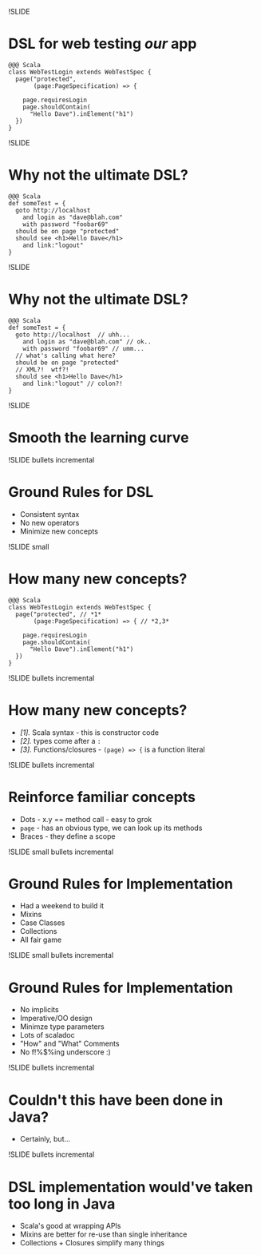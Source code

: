 !SLIDE
# DSL for web testing *our* app

    @@@ Scala
    class WebTestLogin extends WebTestSpec { 
      page("protected",
           (page:PageSpecification) => {

        page.requiresLogin
        page.shouldContain(
          "Hello Dave").inElement("h1")
      })
    }

!SLIDE
# Why not the ultimate DSL?

    @@@ Scala
    def someTest = {
      goto http://localhost 
        and login as "dave@blah.com"
        with password "foobar69"
      should be on page "protected"
      should see <h1>Hello Dave</h1>
        and link:"logout"
    }

!SLIDE
# Why not the ultimate DSL?

    @@@ Scala
    def someTest = {
      goto http://localhost  // uhh...
        and login as "dave@blah.com" // ok..
        with password "foobar69" // umm...
      // what's calling what here?
      should be on page "protected"
      // XML?!  wtf?!
      should see <h1>Hello Dave</h1>
        and link:"logout" // colon?!
    }

!SLIDE 
# Smooth the learning curve

!SLIDE bullets incremental
# Ground Rules for DSL
* Consistent syntax
* No new operators
* Minimize new concepts

!SLIDE small
# How many new concepts?

    @@@ Scala
    class WebTestLogin extends WebTestSpec { 
      page("protected", // *1*
           (page:PageSpecification) => { // *2,3*

        page.requiresLogin
        page.shouldContain(
          "Hello Dave").inElement("h1")
      })
    }

!SLIDE bullets incremental
# How many new concepts?

* *[1].* Scala syntax - this is constructor code
* *[2].* types come after a <code>:</code>
* *[3].* Functions/closures - <code>(page) => {</code> is a function literal
 
!SLIDE bullets incremental
# Reinforce familiar concepts

* Dots - x.y == method call - easy to grok
* <code>page</code> - has an obvious type, we can look up its methods
* Braces - they define a scope

!SLIDE small bullets incremental
# Ground Rules for Implementation
* Had a weekend to build it
* Mixins
* Case Classes
* Collections
* All fair game

!SLIDE small bullets incremental
# Ground Rules for Implementation
* No implicits
* Imperative/OO design
* Minimze type parameters
* Lots of scaladoc
* "How" and "What" Comments
* No f!%$%ing underscore :)

!SLIDE  bullets incremental
# Couldn't this have been done in Java?
* Certainly, but...

!SLIDE bullets incremental
# DSL implementation would've taken too long in Java
* Scala's good at wrapping APIs
* Mixins are better for re-use than single inheritance
* Collections + Closures simplify many things

